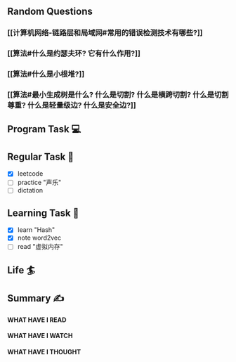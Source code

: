 ## Random Questions
### [[计算机网络-链路层和局域网#常用的错误检测技术有哪些?]]

### [[算法#什么是约瑟夫环? 它有什么作用?]]

### [[算法#什么是小根堆?]]

### [[算法#最小生成树是什么? 什么是切割? 什么是横跨切割? 什么是切割尊重? 什么是轻量级边? 什么是安全边?]]



## Program Task  💻

## Regular Task  🤡
- [x] leetcode
- [ ] practice "声乐"
- [ ] dictation

## Learning Task 🎯
- [x] learn "Hash"
- [x] note word2vec
- [ ] read "虚拟内存"
## Life 🏄

## Summary ✍
####  WHAT HAVE I READ

#### WHAT HAVE I WATCH

#### WHAT HAVE I THOUGHT
